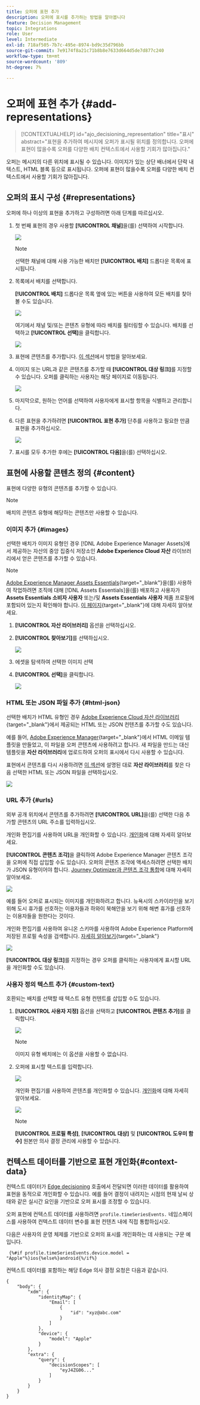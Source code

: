 ```yaml
---
title: 오퍼에 표현 추가
description: 오퍼에 표시를 추가하는 방법을 알아봅니다
feature: Decision Management
topic: Integrations
role: User
level: Intermediate
exl-id: 718af505-7b7c-495e-8974-bd9c35d796bb
source-git-commit: 7e9174f8a21c71b8b8e7633d664d5de7d877c240
workflow-type: tm+mt
source-wordcount: '809'
ht-degree: 7%

---
```


# 오퍼에 표현 추가 {#add-representations}

>[!CONTEXTUALHELP]
>id="ajo_decisioning_representation"
>title="표시"
>abstract="표현을 추가하여 메시지에 오퍼가 표시될 위치를 정의합니다. 오퍼에 표현이 많을수록 오퍼를 다양한 배치 컨텍스트에서 사용할 기회가 많아집니다."

오퍼는 메시지의 다른 위치에 표시될 수 있습니다. 이미지가 있는 상단 배너에서 단락 내 텍스트, HTML 블록 등으로 표시됩니다. 오퍼에 표현이 많을수록 오퍼를 다양한 배치 컨텍스트에서 사용할 기회가 많아집니다.

## 오퍼의 표시 구성 {#representations}

오퍼에 하나 이상의 표현을 추가하고 구성하려면 아래 단계를 따르십시오.

1. 첫 번째 표현의 경우 사용할 **[!UICONTROL 채널]**&#x200B;을(를) 선택하여 시작합니다.

   ![](../assets/channel-placement.png)

   >[!NOTE]
   >
   >선택한 채널에 대해 사용 가능한 배치만 **[!UICONTROL 배치]** 드롭다운 목록에 표시됩니다.

1. 목록에서 배치를 선택합니다.

   **[!UICONTROL 배치]** 드롭다운 목록 옆에 있는 버튼을 사용하여 모든 배치를 찾아볼 수도 있습니다.

   ![](../assets/browse-button-placements.png)

   여기에서 채널 및/또는 콘텐츠 유형에 따라 배치를 필터링할 수 있습니다. 배치를 선택하고 **[!UICONTROL 선택]**&#x200B;을 클릭합니다.

   ![](../assets/browse-placements.png)

1. 표현에 콘텐츠를 추가합니다. [이 섹션](#content)에서 방법을 알아보세요.

1. 이미지 또는 URL과 같은 콘텐츠를 추가할 때 **[!UICONTROL 대상 링크]**&#x200B;를 지정할 수 있습니다. 오퍼를 클릭하는 사용자는 해당 페이지로 이동됩니다.

   ![](../assets/offer-destination-link.png)

1. 마지막으로, 원하는 언어를 선택하여 사용자에게 표시할 항목을 식별하고 관리합니다.

1. 다른 표현을 추가하려면 **[!UICONTROL 표현 추가]** 단추를 사용하고 필요한 만큼 표현을 추가하십시오.

   ![](../assets/offer-add-representation.png)

1. 표시를 모두 추가한 후에는 **[!UICONTROL 다음]**&#x200B;을(를) 선택하십시오.

## 표현에 사용할 콘텐츠 정의 {#content}

표현에 다양한 유형의 콘텐츠를 추가할 수 있습니다.

>[!NOTE]
>
>배치의 콘텐츠 유형에 해당하는 콘텐츠만 사용할 수 있습니다.

### 이미지 추가 {#images}

선택한 배치가 이미지 유형인 경우 [!DNL Adobe Experience Manager Assets]에서 제공하는 자산의 중앙 집중식 저장소인 **Adobe Experience Cloud 자산** 라이브러리에서 얻은 콘텐츠를 추가할 수 있습니다.

>[!NOTE]
>
> [Adobe Experience Manager Assets Essentials](https://experienceleague.adobe.com/docs/experience-manager-assets-essentials/help/introduction.html?lang=ko){target="_blank"}을(를) 사용하여 작업하려면 조직에 대해 [!DNL Assets Essentials]을(를) 배포하고 사용자가 **Assets Essentials 소비자 사용자** 또는/및 **Assets Essentials 사용자** 제품 프로필에 포함되어 있는지 확인해야 합니다. [이 페이지](https://experienceleague.adobe.com/docs/experience-manager-assets-essentials/help/get-started-admins/deploy-administer.html?lang=ko){target="_blank"}에 대해 자세히 알아보세요.

1. **[!UICONTROL 자산 라이브러리]** 옵션을 선택하십시오.

1. **[!UICONTROL 찾아보기]**&#x200B;를 선택하십시오.

   ![](../assets/offer-browse-asset-library.png)

1. 에셋을 탐색하여 선택한 이미지 선택

1. **[!UICONTROL 선택]**&#x200B;을 클릭합니다.

   ![](../assets/offer-select-asset.png)

### HTML 또는 JSON 파일 추가 {#html-json}

선택한 배치가 HTML 유형인 경우 [Adobe Experience Cloud 자산 라이브러리](https://experienceleague.adobe.com/docs/experience-manager-assets-essentials/help/introduction.html?lang=ko){target="_blank"}에서 제공되는 HTML 또는 JSON 컨텐츠를 추가할 수도 있습니다.

예를 들어, [Adobe Experience Manager](https://experienceleague.adobe.com/docs/experience-manager.html?lang=ko){target="_blank"}에서 HTML 이메일 템플릿을 만들었고, 이 파일을 오퍼 콘텐츠에 사용하려고 합니다. 새 파일을 만드는 대신 템플릿을 **자산 라이브러리**&#x200B;에 업로드하여 오퍼의 표시에서 다시 사용할 수 있습니다.

표현에서 콘텐츠를 다시 사용하려면 [이 섹션](#images)에 설명된 대로 **자산 라이브러리**&#x200B;를 찾은 다음 선택한 HTML 또는 JSON 파일을 선택하십시오.

![](../assets/offer-browse-asset-library-json.png)

### URL 추가 {#urls}

외부 공개 위치에서 콘텐츠를 추가하려면 **[!UICONTROL URL]**&#x200B;을(를) 선택한 다음 추가할 콘텐츠의 URL 주소를 입력하십시오.

개인화 편집기를 사용하여 URL을 개인화할 수 있습니다. [개인화](../../personalization/personalize.md#use-expression-editor)에 대해 자세히 알아보세요.


**[!UICONTROL 콘텐츠 조각]**&#x200B;을 클릭하여 Adobe Experience Manager 콘텐츠 조각을 오퍼에 직접 삽입할 수도 있습니다. 오퍼의 콘텐츠 조각에 액세스하려면 선택한 배치가 JSON 유형이어야 합니다.
[Journey Optimizer과 콘텐츠 조각 통합](../../integrations/aem-fragments.md)에 대해 자세히 알아보세요.

![](../assets/offer-content-url.png)

예를 들어 오퍼로 표시되는 이미지를 개인화하려고 합니다. 뉴욕시의 스카이라인을 보기 위해 도시 휴가를 선호하는 이용자들과 하와이 북해안을 보기 위해 해변 휴가를 선호하는 이용자들을 원한다는 것이다.

개인화 편집기를 사용하여 유니온 스키마를 사용하여 Adobe Experience Platform에 저장된 프로필 속성을 검색합니다. [자세히 알아보기](https://experienceleague.adobe.com/docs/experience-platform/profile/union-schemas/union-schemas-overview.html?lang=ko){target="_blank"}

![](../assets/offer-content-url-personalization.png)

**[!UICONTROL 대상 링크]**&#x200B;를 지정하는 경우 오퍼를 클릭하는 사용자에게 표시할 URL을 개인화할 수도 있습니다.

### 사용자 정의 텍스트 추가 {#custom-text}

호환되는 배치를 선택할 때 텍스트 유형 컨텐트를 삽입할 수도 있습니다.

1. **[!UICONTROL 사용자 지정]** 옵션을 선택하고 **[!UICONTROL 콘텐츠 추가]**&#x200B;를 클릭합니다.

   ![](../assets/offer-add-content.png)

   >[!NOTE]
   >
   >이미지 유형 배치에는 이 옵션을 사용할 수 없습니다.

1. 오퍼에 표시할 텍스트를 입력합니다.

   ![](../assets/offer-text-content.png)

   개인화 편집기를 사용하여 콘텐츠를 개인화할 수 있습니다. [개인화](../../personalization/personalize.md#use-expression-editor)에 대해 자세히 알아보세요.

   ![](../assets/offer-personalization.png)

   >[!NOTE]
   >
   >**[!UICONTROL 프로필 특성]**, **[!UICONTROL 대상]** 및 **[!UICONTROL 도우미 함수]** 원본만 의사 결정 관리에 사용할 수 있습니다.

## 컨텍스트 데이터를 기반으로 표현 개인화{#context-data}

컨텍스트 데이터가 [Edge decisioning](../api-reference/offer-delivery-api/edge-decisioning-api.md) 호출에서 전달되면 이러한 데이터를 활용하여 표현을 동적으로 개인화할 수 있습니다. 예를 들어 결정이 내려지는 시점의 현재 날씨 상태와 같은 실시간 요인을 기반으로 오퍼 표시를 조정할 수 있습니다.

오퍼 표현에 컨텍스트 데이터를 사용하려면 `profile.timeSeriesEvents.` 네임스페이스를 사용하여 컨텍스트 데이터 변수를 표현 컨텐츠 내에 직접 통합하십시오.

다음은 사용자의 운영 체제를 기반으로 오퍼의 표시를 개인화하는 데 사용되는 구문 예입니다.

```
 {%#if profile.timeSeriesEvents.device.model = "Apple"%}ios{%else%}android{%/if%} 
```

컨텍스트 데이터를 포함하는 해당 Edge 의사 결정 요청은 다음과 같습니다.

```
{
    "body": {
        "xdm": {
            "identityMap": {
                "Email": [
                    {
                        "id": "xyz@abc.com"
                    }
                ]
            },
            "device": {
                "model": "Apple"
            }
        },
        "extra": {
            "query": {
                "decisionScopes": [
                    "eyJ4ZG06..."
                ]
            }
        }
    }
}
```
